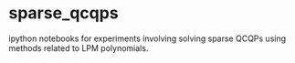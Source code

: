 # sparse_qcqps
ipython notebooks for experiments involving solving sparse QCQPs using methods related to LPM polynomials.

